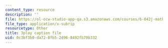 ```yaml
---
content_type: resource
description: ''
file: https://ol-ocw-studio-app-qa.s3.amazonaws.com/courses/6-042j-mathematics-for-computer-science-fall-2010/0c3bf3b0da728fb52d968492fb70b332_XX7ePR21Ook.srt
file_type: application/x-subrip
resourcetype: Other
title: 3play caption file
uid: 0c3bf3b0-da72-8fb5-2d96-8492fb70b332
---
```

